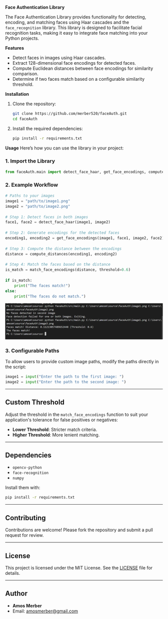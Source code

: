 
 **Face Authentication Library**

The Face Authentication Library provides functionality for detecting, encoding, and matching faces using Haar cascades and the `face_recognition` library. This library is designed to facilitate facial recognition tasks, making it easy to integrate face matching into your Python projects.


 **Features**
- Detect faces in images using Haar cascades.
- Extract 128-dimensional face encodings for detected faces.
- Compute Euclidean distances between face encodings for similarity comparison.
- Determine if two faces match based on a configurable similarity threshold.


 **Installation**

1. Clone the repository:
   ```bash
   git clone https://github.com/merber520/faceAuth.git
   cd faceAuth
   ```

2. Install the required dependencies:
   ```bash
   pip install -r requirements.txt
   ```


 **Usage**
Here’s how you can use the library in your project:

### **1. Import the Library**
```python
from faceAuth.main import detect_face_haar, get_face_encodings, compute_distances, match_face_encodings
```

### **2. Example Workflow**
```python
# Paths to your images
image1 = "path/to/image1.png"
image2 = "path/to/image2.png"

# Step 1: Detect faces in both images
face1, face2 = detect_face_haar(image1, image2)

# Step 2: Generate encodings for the detected faces
encoding1, encoding2 = get_face_encodings(image1, face1, image2, face2)

# Step 3: Compute the distance between the encodings
distance = compute_distances(encoding1, encoding2)

# Step 4: Match the faces based on the distance
is_match = match_face_encodings(distance, threshold=0.6)

if is_match:
    print("The faces match!")
else:
    print("The faces do not match.")
```
![A sample usage of the library](image.png)

### **3. Configurable Paths**
To allow users to provide custom image paths, modify the paths directly in the script:
```python
image1 = input("Enter the path to the first image: ")
image2 = input("Enter the path to the second image: ")
```

---

## **Custom Threshold**
Adjust the threshold in the `match_face_encodings` function to suit your application's tolerance for false positives or negatives:
- **Lower Threshold**: Stricter match criteria.
- **Higher Threshold**: More lenient matching.

---

## **Dependencies**
- `opencv-python`
- `face-recognition`
- `numpy`

Install them with:
```bash
pip install -r requirements.txt
```

---

## **Contributing**
Contributions are welcome! Please fork the repository and submit a pull request for review.

---

## **License**
This project is licensed under the MIT License. See the [LICENSE](LICENSE) file for details.

---

## **Author**
- **Amos Merber**  
- Email: amosmerber@gmail.com  
